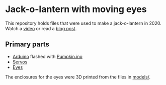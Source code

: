 # Jack-o-lantern with moving eyes

This repository holds files that were used to make a jack-o-lantern in 2020. Watch a [video](https://www.youtube.com/watch?v=TUHtwH0Z4Xc) or read a [blog post](https://stayrelevant.globant.com/en/pumpkin-halloween/).

## Primary parts

- [Arduino](https://www.amazon.com/gp/product/B01EWOE0UU/ref=ppx_yo_dt_b_asin_title_o08_s00?ie=UTF8&psc=1) flashed with [Pumpkin.ino](Pumpkin/Pumpkin.ino)
- [Servos](https://www.amazon.com/gp/product/B07L2SF3R4/ref=ppx_yo_dt_b_asin_title_o08_s00?ie=UTF8&psc=1)
- [Eyes](https://www.amazon.com/gp/product/B07VCLN25C/ref=ppx_yo_dt_b_asin_title_o08_s00?ie=UTF8&psc=1)

The enclosures for the eyes were 3D printed from the files in [models/](models/).
